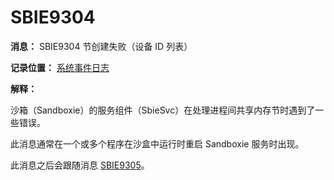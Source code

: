 # SBIE9304

**消息：** SBIE9304 节创建失败（设备 ID 列表）

**记录位置：** [系统事件日志](SystemEventLog.md)

**解释：**

沙箱（Sandboxie）的服务组件（SbieSvc）在处理进程间共享内存节时遇到了一些错误。

此消息通常在一个或多个程序在沙盒中运行时重启 Sandboxie 服务时出现。

此消息之后会跟随消息 [SBIE9305](SBIE9305.md)。